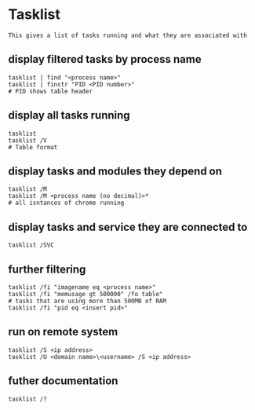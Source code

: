 # Tasklist

    This gives a list of tasks running and what they are associated with
    
## display filtered tasks by process name

    tasklist | find "<process name>"
    tasklist | finstr "PID <PID number>"                                            # PID shows table header
    
## display all tasks running

    tasklist
    tasklist /V                                                                     # Table format
    
## display tasks and modules they depend on

    tasklist /M
    tasklist /M <process name (no decimal)>*                                        # all isntances of chrome running
    
## display tasks and service they are connected to

    tasklist /SVC
    
## further filtering

    tasklist /fi "imagename eq <process name>"
    tasklist /fi "memusage gt 500000" /fo table"                                    # tasks that are using more than 500MB of RAM
    tasklist /fi "pid eq <insert pid>"
    
## run on remote system

    tasklist /S <ip address>
    tasklist /U <domain name>\<username> /S <ip address>
    
## futher documentation

    tasklist /?